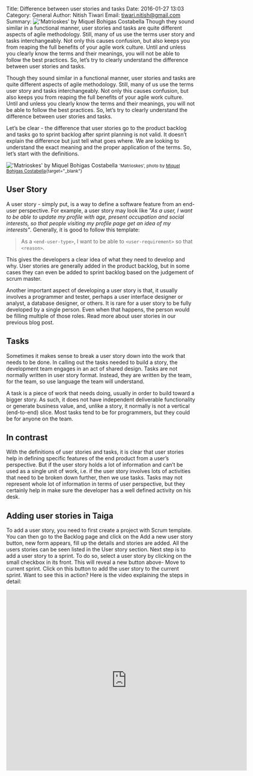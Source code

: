 Title: Difference between user stories and tasks
Date: 2016-01-27 13:03
Category: General
Author: Nitish Tiwari
Email: tiwari.nitish@gmail.com
Summary: !['Matrioskes' by Miquel Bohigas Costabella]({filename}/images/2016-01-27_difference_between_user_stories_and_tasks/matrioskes.jpg) Though they sound similar in a functional manner, user stories and tasks are quite different aspects of agile methodology. Still, many of us use the terms user story and tasks interchangeably. Not only this causes confusion, but also keeps you from reaping the full benefits of your agile work culture. Until and unless you clearly know the terms and their meanings, you will not be able to follow the best practices. So, let’s try to clearly understand the difference between user stories and tasks.

Though they sound similar in a functional manner, user stories and tasks are quite different aspects of agile methodology. Still, many of us use the terms user story and tasks interchangeably. Not only this causes confusion, but also keeps you from reaping the full benefits of your agile work culture. Until and unless you clearly know the terms and their meanings, you will not be able to follow the best practices. So, let’s try to clearly understand the difference between user stories and tasks.

Let’s be clear - the difference that user stories go to the product backlog and tasks go to sprint backlog after sprint planning is not valid. It doesn’t explain the difference but just tell what goes where. We are looking to understand the exact meaning and the proper application of the terms. So, let’s start with the definitions.

!['Matrioskes' by Miquel Bohigas Costabella]({filename}/images/2016-01-27_difference_between_user_stories_and_tasks/matrioskes.jpg)
<small>'Matrioskes', photo by [Miquel Bohigas Costabella](https://www.flickr.com/photos/desdibuix/ "See Miquel Bohigas Costabella's profile"){target="_blank"}</small>

## User Story

A user story - simply put, is a way to define a software feature from an end-user perspective. For example, a user story may look like *"As a user, I want to be able to update my profile with age, present occupation and social interests, so that people visiting my profile page get an idea of my interests"*. Generally, it is good to follow this template:

> As a `<end-user-type>`, I want to be able to `<user-requirement>` so that `<reason>`.

This gives the developers a clear idea of what they need to develop and why. User stories are generally added in the product backlog, but in some cases they can even be added to sprint backlog based on the judgement of scrum master.

Another important aspect of developing a user story is that, it usually involves a programmer and tester, perhaps a user interface designer or analyst, a database designer, or others. It is rare for a user story to be fully developed by a single person. Even when that happens, the person would be filling multiple of those roles. Read more about user stories in our previous blog post.

## Tasks

Sometimes it makes sense to break a user story down into the work that needs to be done. In calling out the tasks needed to build a story, the development team engages in an act of shared design. Tasks are not normally written in user story format. Instead, they are written by the team, for the team, so use language the team will understand.

A task is a piece of work that needs doing, usually in order to build toward a bigger story. As such, it does not have independent deliverable functionality or generate business value, and, unlike a story, it normally is not a vertical (end-to-end) slice. Most tasks tend to be for programmers, but they could be for anyone on the team.

## In contrast

With the definitions of user stories and tasks, it is clear that user stories help in defining specific features of the end product from a user’s perspective. But if the user story holds a lot of information and can’t be used as a single unit of work, i.e. if the user story involves lots of activities that need to be broken down further, then we use tasks. Tasks may not represent whole lot of information in terms of user perspective, but they certainly help in make sure the developer has a well defined activity on his desk.

## Adding user stories in Taiga

To add a user story, you need to first create a project with Scrum template. You can then go to the Backlog page and click on the Add a new user story button, new form appears, fill up the details and stories are added. All the users stories can be seen listed in the User story section. Next step is to add a user story to a sprint. To do so, select a user story by clicking on the small checkbox in its front. This will reveal a new button above- Move to current sprint. Click on this button to add the user story to the current sprint. Want to see this in action? Here is the video explaining the steps in detail:

<iframe width="640" height="480" src="https://www.youtube-nocookie.com/embed/bYFFnnZRrNM" frameborder="0" allowfullscreen></iframe>

